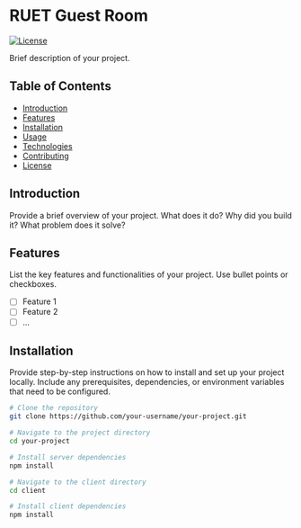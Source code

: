 # RUET Guest Room

[![License](https://img.shields.io/badge/license-MIT-blue.svg)](https://opensource.org/licenses/MIT)

Brief description of your project.

## Table of Contents

- [Introduction](#introduction)
- [Features](#features)
- [Installation](#installation)
- [Usage](#usage)
- [Technologies](#technologies)
- [Contributing](#contributing)
- [License](#license)

## Introduction

Provide a brief overview of your project. What does it do? Why did you build it? What problem does it solve?

## Features

List the key features and functionalities of your project. Use bullet points or checkboxes.

- [ ] Feature 1
- [ ] Feature 2
- [ ] ...

## Installation

Provide step-by-step instructions on how to install and set up your project locally. Include any prerequisites, dependencies, or environment variables that need to be configured.

```bash
# Clone the repository
git clone https://github.com/your-username/your-project.git

# Navigate to the project directory
cd your-project

# Install server dependencies
npm install

# Navigate to the client directory
cd client

# Install client dependencies
npm install
```
